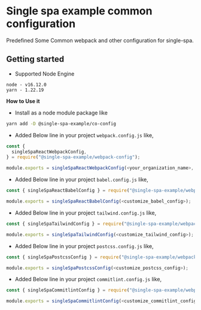 # Single spa example common configuration

Predefined Some Common webpack and other configuration for single-spa.

## Getting started

- Supported Node Engine

```
node - v16.12.0
yarn - 1.22.19
```

**How to Use it**

- Install as a node module package like

```sh
yarn add -D @single-spa-example/co-config
```

- Added Below line in your project `webpack.config.js` like,

```js
const {
  singleSpaReactWebpackConfig,
} = require("@single-spa-example/webpack-config");

module.exports = singleSpaReactWebpackConfig(<your_organization_name>, <your_project_name>, <customize_webpack_config>);
```

- Added Below line in your project `babel.config.js` like,

```js
const { singleSpaReactBabelConfig } = require("@single-spa-example/webpack-config");

module.exports = singleSpaReactBabelConfig(<customize_babel_config>);
```

- Added Below line in your project `tailwind.config.js` like,

```js
const { singleSpaTailwindConfig } = require("@single-spa-example/webpack-config");

module.exports = singleSpaTailwindConfig(<customize_tailwind_config>);
```

- Added Below line in your project `postcss.config.js` like,

```js
const { singleSpaPostcssConfig } = require("@single-spa-example/webpack-config");

module.exports = singleSpaPostcssConfig(<customize_postcss_config>);
```

- Added Below line in your project `commitlint.config.js` like,

```js
const { singleSpaCommitlintConfig } = require("@single-spa-example/webpack-config");

module.exports = singleSpaCommitlintConfig(<customize_commitlint_config>);
```
